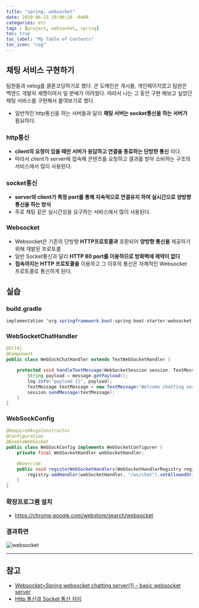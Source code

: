 ```yaml
---
title: "spring, websocket"
date: 2020-06-15 20:00:28 -0400
categories: etc
tags : [project, websocket, spring]
toc: true
toc_label: "My Table of Contents"
toc_icon: "cog"
---
```


## 채팅 서비스 구현하기
팀원들과 velog를 클론코딩하기로 했다. 큰 도메인은 게시물, 개인페이지였고 팀원은 백엔드 개발자 세명이여서 일 분배가 어려웠다. 따라서 나는 그 동안 구현 해보고 싶었던 채팅 서비스를 구현해서 붙여보기로 했다.


- 일반적인 http통신을 하는 서버들과 달리 __채팅 서버는 socket통신을 하는 서버가__ 필요하다.

### http통신
- __client의 요청이 있을 때만 서버가 응답하고 연결을 종료하는 단방햔 통신__ 이다.
- 따라서 client가 server에 접속해 콘텐츠를 요청하고 결과를 받아 소비하는 구조의 서비스에서 많이 사용된다.

### socket통신
- __server와 client가 특정 port를 통해 지속적으로 연결유지 하여 실시간으로 양방향 통신을 하는 방식__
- 주로 채팅 같은 실시간성을 요구하는 서비스에서 많이 사용된다.

### Websocket
- Websocket은 기존의 단방향 __HTTP프로토콜과__ 호환되어 __양방향 통신을__ 제공하기 위해 개발된 프로토콜
- 일반 Socket통신과 달리 __HTTP 80 port를 이용하므로 방화벽에 제약이 없다__
- __접속까지는 HTTP 프로토콜을__ 이용하고 그 이후의 통신은 자체적인 Websocket 프로토콜로 통신하게 된다.

## 실습
### build.gradle

```java
implementation 'org.springframework.boot:spring-boot-starter-websocket'
```

### WebSocketChatHandler

```java
@Slf4j
@Component
public class WebSockChatHandler extends TextWebSocketHandler {

    protected void handleTextMessage(WebSocketSession session, TextMessage message) throws Exception{
        String payload = message.getPayload();
        log.info("payload {}", payload);
        TextMessage textMessage = new TextMessage("Welcome chatting server !!");
        session.sendMessage(textMessage);
    }
}
```

### WebSockConfig

```java
@RequiredArgsConstructor
@Configuration
@EnableWebSocket
public class WebSockConfig implements WebSocketConfigurer {
    private final WebSocketHandler webSocketHandler;

    @Override
    public void registerWebSocketHandlers(WebSocketHandlerRegistry registry) {
        registry.addHandler(webSocketHandler, "/ws/chat").setAllowedOrigins("*");
    }
}
```

### 확장프로그램 설치
- <https://chrome.google.com/webstore/search/websocket>

### 결과화면

![websocket](https://user-images.githubusercontent.com/55946791/84656452-a8f20f80-af4d-11ea-93b4-ab6cc49026b4.JPG)


---
## 참고
- [Websocket>Spring websocket chatting server(1) – basic websocket server
](https://daddyprogrammer.org/post/4077/spring-websocket-chatting/)
- [Http 통신과 Socket 통신 차이](https://mangkyu.tistory.com/48)
